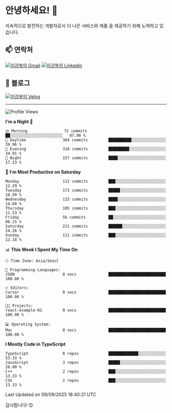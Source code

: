 # 안녕하세요! 👋

지속적으로 발전하는 개발자로서 더 나은 서비스와 제품
을 제공하기 위해 노력하고 있습니다.

## 📫 연락처
[![이강복의 Gmail](https://img.shields.io/badge/Gmail-D14836?style=for-the-badge&logo=gmail&logoColor=white)](mailto:pmmm114@gmail.com)
[![이강복의 Linkedin](https://img.shields.io/badge/LinkedIn-0077B5?style=for-the-badge&logo=linkedin&logoColor=white)](https://www.linkedin.com/in/lkb0297)

## 📝 블로그
[![이강복의 Velog](https://img.shields.io/badge/Velog-ffffff?style=for-the-badge&logo=velog)](https://velog.io/@pmmm114/posts)

---
<!--START_SECTION:waka-->
![Profile Views](http://img.shields.io/badge/Profile%20Views-0-blue)

**I'm a Night 🦉** 

```text
🌞 Morning                72 commits          ██░░░░░░░░░░░░░░░░░░░░░░░   07.90 % 
🌆 Daytime                364 commits         ██████████░░░░░░░░░░░░░░░   39.96 % 
🌃 Evening                318 commits         █████████░░░░░░░░░░░░░░░░   34.91 % 
🌙 Night                  157 commits         ████░░░░░░░░░░░░░░░░░░░░░   17.23 % 
```
📅 **I'm Most Productive on Saturday** 

```text
Monday                   112 commits         ███░░░░░░░░░░░░░░░░░░░░░░   12.29 % 
Tuesday                  173 commits         █████░░░░░░░░░░░░░░░░░░░░   18.99 % 
Wednesday                133 commits         ████░░░░░░░░░░░░░░░░░░░░░   14.60 % 
Thursday                 105 commits         ███░░░░░░░░░░░░░░░░░░░░░░   11.53 % 
Friday                   56 commits          ██░░░░░░░░░░░░░░░░░░░░░░░   06.15 % 
Saturday                 221 commits         ██████░░░░░░░░░░░░░░░░░░░   24.26 % 
Sunday                   111 commits         ███░░░░░░░░░░░░░░░░░░░░░░   12.18 % 
```


📊 **This Week I Spent My Time On** 

```text
🕑︎ Time Zone: Asia/Seoul

💬 Programming Languages: 
JSON                     0 secs              █████████████████████████   100.00 % 

🔥 Editors: 
Cursor                   0 secs              █████████████████████████   100.00 % 

🐱‍💻 Projects: 
react-example-01         0 secs              █████████████████████████   100.00 % 

💻 Operating System: 
Mac                      0 secs              █████████████████████████   100.00 % 
```

**I Mostly Code in TypeScript** 

```text
TypeScript               8 repos             █████████████░░░░░░░░░░░░   53.33 % 
JavaScript               3 repos             █████░░░░░░░░░░░░░░░░░░░░   20.00 % 
C++                      2 repos             ███░░░░░░░░░░░░░░░░░░░░░░   13.33 % 
CSS                      2 repos             ███░░░░░░░░░░░░░░░░░░░░░░   13.33 % 
```




 Last Updated on 09/09/2025 18:40:21 UTC
<!--END_SECTION:waka-->

감사합니다! 😊
